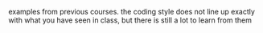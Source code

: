 examples from previous courses. the coding style does not line up exactly with what you have seen in class, but there is still a lot to learn from them
